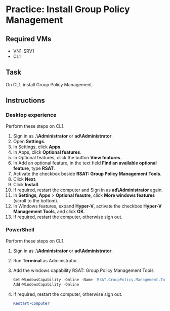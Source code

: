 # Practice: Install Group Policy Management

## Required VMs

* VN1-SRV1
* CL1

## Task

On CL1, install Group Policy Management.

## Instructions

### Desktop experience

Perform these steps on CL1.

1. Sign in as **.\Administrator** or **ad\Administrator**.
1. Open **Settings**.
1. In Settings, click **Apps**.
1. In Apps, click **Optional features**.
1. In Optional features, click the button **View features**.
1. In Add an optional feature, in the text field **Find an available optional feature**, type **RSAT**.
1. Activate the checkbox beside **RSAT: Group Policy Management Tools**.
1. Click **Next**.
1. Click **Install**.
1. If required, restart the computer and Sign in as **ad\Administrator** again.
1. In **Settings**, **Apps** > **Optional feautre**, click **More windows features** (scroll to the bottom).
1. In Windows features, expand **Hyper-V**, activate the checkbox **Hyper-V Management Tools**, and click **OK**.
1. If required, restart the computer, otherwise sign out.

### PowerShell

Perform these steps on CL1.

1. Sign in as **.\Administrator** or **ad\Administrator**.
1. Run **Terminal** as Administrator.
1. Add the windows capability RSAT: Group Policy Management Tools

    ````powershell
    Get-WindowsCapability -Online -Name 'RSAT.GroupPolicy.Management.Tools*' |
    Add-WindowsCapability -Online    
    ````

1. If required, restart the computer, otherwise sign out.

    ````powershell
    Restart-Computer
    ````

